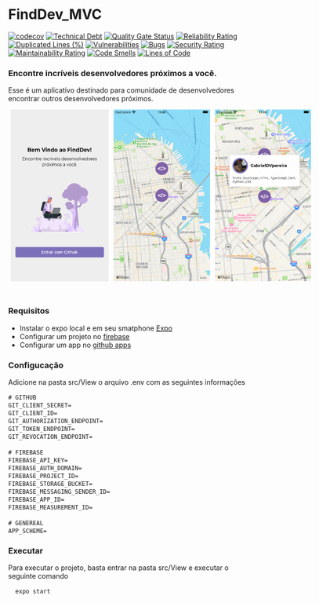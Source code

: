 # FindDev_MVC

[![codecov](https://codecov.io/github/TCC-Gabriel-Danillo/FindDev_MVC/branch/main/graph/badge.svg?token=4655GHLADL)](https://codecov.io/github/TCC-Gabriel-Danillo/FindDev_MVC)
[![Technical Debt](https://sonarcloud.io/api/project_badges/measure?project=TCC-Gabriel-Danillo_FindDev_MVC&metric=sqale_index)](https://sonarcloud.io/summary/new_code?id=TCC-Gabriel-Danillo_FindDev_MVC)
[![Quality Gate Status](https://sonarcloud.io/api/project_badges/measure?project=TCC-Gabriel-Danillo_FindDev_MVC&metric=alert_status)](https://sonarcloud.io/summary/new_code?id=TCC-Gabriel-Danillo_FindDev_MVC)
[![Reliability Rating](https://sonarcloud.io/api/project_badges/measure?project=TCC-Gabriel-Danillo_FindDev_MVC&metric=reliability_rating)](https://sonarcloud.io/summary/new_code?id=TCC-Gabriel-Danillo_FindDev_MVC)
[![Duplicated Lines (%)](https://sonarcloud.io/api/project_badges/measure?project=TCC-Gabriel-Danillo_FindDev_MVC&metric=duplicated_lines_density)](https://sonarcloud.io/summary/new_code?id=TCC-Gabriel-Danillo_FindDev_MVC)
[![Vulnerabilities](https://sonarcloud.io/api/project_badges/measure?project=TCC-Gabriel-Danillo_FindDev_MVC&metric=vulnerabilities)](https://sonarcloud.io/summary/new_code?id=TCC-Gabriel-Danillo_FindDev_MVC)
[![Bugs](https://sonarcloud.io/api/project_badges/measure?project=TCC-Gabriel-Danillo_FindDev_MVC&metric=bugs)](https://sonarcloud.io/summary/new_code?id=TCC-Gabriel-Danillo_FindDev_MVC)
[![Security Rating](https://sonarcloud.io/api/project_badges/measure?project=TCC-Gabriel-Danillo_FindDev_MVC&metric=security_rating)](https://sonarcloud.io/summary/new_code?id=TCC-Gabriel-Danillo_FindDev_MVC)
[![Maintainability Rating](https://sonarcloud.io/api/project_badges/measure?project=TCC-Gabriel-Danillo_FindDev_MVC&metric=sqale_rating)](https://sonarcloud.io/summary/new_code?id=TCC-Gabriel-Danillo_FindDev_MVC)
[![Code Smells](https://sonarcloud.io/api/project_badges/measure?project=TCC-Gabriel-Danillo_FindDev_MVC&metric=code_smells)](https://sonarcloud.io/summary/new_code?id=TCC-Gabriel-Danillo_FindDev_MVC)
[![Lines of Code](https://sonarcloud.io/api/project_badges/measure?project=TCC-Gabriel-Danillo_FindDev_MVC&metric=ncloc)](https://sonarcloud.io/summary/new_code?id=TCC-Gabriel-Danillo_FindDev_MVC)


### Encontre incríveis desenvolvedores próximos a você. 

Esse é um aplicativo destinado para comunidade de desenvolvedores encontrar outros desenvolvedores próximos. 

<div style="display: flex; flex-direction: row; margin: 0 0 50px 0">
  <img src="assets/screen1.png" height="350px" width="200px" style="margin: 0 5px"/> 
  <img src="assets/screen2.png" height="350px" width="200px" style="margin: 0 5px"/> 
  <img src="assets/screen3.png" height="350px" width="200px" style="margin: 0 5px"/> 
</div>


### Requisitos

- Instalar o expo local e em seu smatphone [Expo](https://expo.dev/)
- Configurar um projeto no [firebase](https://firebase.google.com/)
- Configurar um app no [github apps](https://docs.github.com/en/developers/apps/building-github-apps/creating-a-github-app)

### Configucação

Adicione na pasta src/View o arquivo .env com as seguintes informações

```
# GITHUB
GIT_CLIENT_SECRET=
GIT_CLIENT_ID=
GIT_AUTHORIZATION_ENDPOINT=
GIT_TOKEN_ENDPOINT=
GIT_REVOCATION_ENDPOINT=

# FIREBASE
FIREBASE_API_KEY=
FIREBASE_AUTH_DOMAIN=
FIREBASE_PROJECT_ID=
FIREBASE_STORAGE_BUCKET=
FIREBASE_MESSAGING_SENDER_ID=
FIREBASE_APP_ID=
FIREBASE_MEASUREMENT_ID=

# GENEREAL
APP_SCHEME=
```

### Executar

Para executar o projeto, basta entrar na pasta src/View e executar o seguinte comando

```
  expo start
```
